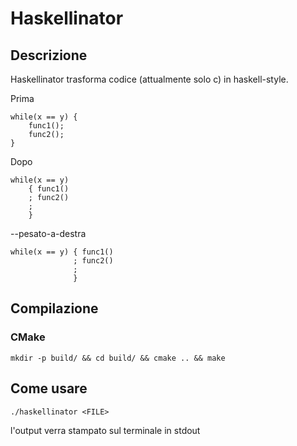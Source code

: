 # Haskellinator

## Descrizione

Haskellinator trasforma codice (attualmente solo c) in haskell-style.


Prima

    while(x == y) {
        func1();
        func2();
    }

Dopo

    while(x == y)
        { func1()
        ; func2()
        ;
        }

--pesato-a-destra

    while(x == y) { func1()
                  ; func2()
                  ;
                  }

## Compilazione

### CMake

    mkdir -p build/ && cd build/ && cmake .. && make

## Come usare

    ./haskellinator <FILE>

l'output verra stampato sul terminale in stdout
